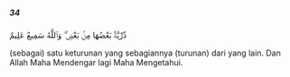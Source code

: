 ##### 34

<span class="ayah">ذُرِّيَّةًۢ بَعْضُهَا مِنۢ بَعْضٍۢ ۗ وَٱللَّهُ سَمِيعٌ عَلِيمٌ</span>

<span class="ayah_translation">(sebagai) satu keturunan yang sebagiannya (turunan) dari yang lain. Dan Allah Maha Mendengar lagi Maha Mengetahui.</span>
